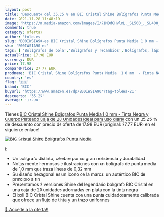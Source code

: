 ```yaml
---
layout: post
title: 'Descuento del 35.25 % en BIC Cristal Shine Bolígrafos Punta Media'
date: 2021-11-28 11:48:19
image: 'https://m.media-amazon.com/images/I/51MDdGHvlnL._SL500_._SL400_.jpg'
comments: true
category: ofertas
author: 'tole.es'
slug: 'B00IWSIA90-es BIC Cristal Shine Bolígrafos Punta Media 1 0 mm - Tinta...'
sku: 'B00IWSIA90-es'
tags: [ 'Bolígrafos de bola','Bolígrafos y recambios','Bolígrafos, lápices y útiles de escritura','Oficina y papelería','bic','bolígrafos','cristal', ]
actualPrice: 17.98 EUR
currency: EUR
price: 17.98
comparePrice: 27.77 EUR
prodname: 'BIC Cristal Shine Bolígrafos Punta Media  1 0 mm  - Tinta Negra y Cuerpo Plateado  Caja de 20 Unidades  ideal para uso diario'
country: 'es'
flag: '🇪🇸'
brand: 'BIC'
buyurl: 'https://www.amazon.es/dp/B00IWSIA90/?tag=tolees-21'
descuento: '35.25'
average: '17.98'
---
```


Tienes [BIC Cristal Shine Bolígrafos Punta Media  1 0 mm  - Tinta Negra y Cuerpo Plateado  Caja de 20 Unidades  ideal para uso diario](https://www.amazon.es/dp/B00IWSIA90/?tag=tolees-21) con un 35.25 % de descuento con precio de oferta de 17.98 EUR (original: 27.77 EUR) en el siguiente enlace!

[![BIC Cristal Shine Bolígrafos Punta Media](https://m.media-amazon.com/images/I/51MDdGHvlnL._SL500_._SL400_.jpg)](https://www.amazon.es/dp/B00IWSIA90/?tag=tolees-21)

ℹ️:

- Un bolígrafo distinto, célebre por su gran resistencia y durabilidad
- Notas mente hermosos e ilustraciones con un bolígrafo de punta media de 1,0 mm que traza líneas de 0,32 mm
- Su diseño hexagonal es un icono de la marca: un auténtico BIC de principio a fin
- Presentamos 2 versiones Shine del legendario bolígrafo BIC Cristal en una caja de 20 unidades adornadas en plata con la tinta negra
- El boli BIC Cristal Shine cuenta con una punta cuidadosamente calibrada que ofrece un flujo de tinta y un trazo uniformes

[🛒 Accede a la oferta!!](https://www.amazon.es/dp/B00IWSIA90/?tag=tolees-21)
